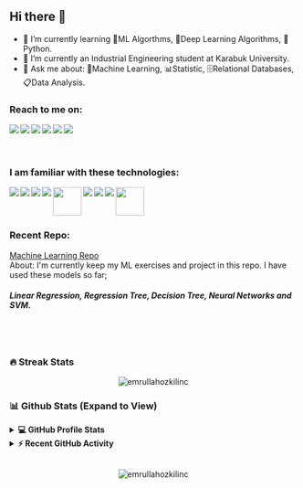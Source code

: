 ## Hi there 👋


- 🌱 I’m currently learning 🤖ML Algorthms, 🧠Deep Learning Algorithms, 🐍Python.
- 🏫 I’m currently an Industrial Engineering student at Karabuk University.
- 💬 Ask me about: 🤖Machine Learning, 📊Statistic, 🗄Relational Databases, 📋Data Analysis.

### Reach to me on:
[<img align="left" src="https://cdn1.iconfinder.com/data/icons/social-media-outline-6/128/SocialMedia_Twitter-Outline-48.png" />][twitter]
[<img align="left" src="https://cdn1.iconfinder.com/data/icons/social-media-outline-6/128/SocialMedia_LinkedIn-Outline-48.png" />][linkedin]
[<img align="left" src="https://cdn1.iconfinder.com/data/icons/logos-and-brands-3/512/160_Hackerrank_logo_logos-48.png" />][hackerrank]
[<img align="left" src="https://cdn2.iconfinder.com/data/icons/social-icons-rectangular-black/512/stackoverflow-48.png" />][stackoverflow]
[<img align="left" src="https://cdn1.iconfinder.com/data/icons/logos-and-brands-3/512/189_Kaggle_logo_logos-48.png" />][kaggle]
[<img align="left" src="https://cdn1.iconfinder.com/data/icons/logos-and-brands-3/512/211_Medium_logo_logos-48.png" />][medium] 
<br> <br> <br>
### I am familiar with these technologies:
[<img align="left" src="https://cdn4.iconfinder.com/data/icons/logos-and-brands/512/267_Python_logo-48.png" />][python]
[<img align="left" src="https://cdn4.iconfinder.com/data/icons/logos-and-brands/512/181_Java_logo_logos-48.png" />][java]
[<img align="left" src="https://cdn4.iconfinder.com/data/icons/logos-and-brands/512/285_R_Project_logo-48.png" />][rstudio]
[<img align="left" src="https://cdn3.iconfinder.com/data/icons/logos-brands-3/24/logo_brand_brands_logos_excel-48.png" />][excel]
[<img align="left" width="50px" src="https://vscjava.gallerycdn.vsassets.io/extensions/vscjava/vscode-spring-initializr/0.7.0/1615883353860/Microsoft.VisualStudio.Services.Icons.Default" />][spring]
[<img align="left" src="https://cdn4.iconfinder.com/data/icons/logos-brands-5/24/postgresql-48.png" />][postgresql]
[<img align="left" src="https://cdn4.iconfinder.com/data/icons/logos-3/181/MySQL-48.png" />][mysql]
[<img align="left" src="https://cdn3.iconfinder.com/data/icons/social-media-2169/24/social_media_social_media_logo_git-48.png" />][git]
[<img align="left" width="50px" src="https://avatars.githubusercontent.com/u/33467679?s=280&v=4.png" />][colab]

<br> <br> <br>
### Recent Repo: <br>
<a href="https://github.com/emrullahozkilinc/machine-learning">Machine Learning Repo</a><br>
About: I'm currently keep my ML exercises and project in this repo. I have used these models so far;
##### Linear Regression, Regression Tree, Decision Tree, Neural Networks and SVM. 
<br> <br>

### 🔥 Streak Stats
<p align="center"><img src="https://github-readme-streak-stats.herokuapp.com/?user=emrullahozkilinc&theme=algolia" alt="emrullahozkilinc"  /></p>

### 📊 Github Stats (Expand to View) 


<details> 
  <summary><b>💻 GitHub Profile Stats</b></summary>
  <br/>
  <p align="center">
    <a href="https://github.com/anuraghazra/github-readme-stats"><img alt="Candida's Github Stats" src="https://github-readme-stats.vercel.app/api?username=emrullahozkilinc&show_icons=true&count_private=true&theme=algolia" height="192px"/></a>
<br/>
  &nbsp;
	  <img src="https://github-readme-stats.vercel.app/api/top-langs?username=emrullahozkilinc&show_icons=true&locale=en&layout=compact&theme=algolia" alt="emrullahozkilinc" height="192px"/>
  <br/>
  </p>
</details>


<details>
  <summary><b>⚡ Recent GitHub Activity</b></summary>
  <br/>
   <a href="https://github.com/emrullahozkilinc"><img alt="Candida's Activity Graph" src="https://activity-graph.herokuapp.com/graph?username=emrullahozkilinc&custom_title=Candida%20Noronha's%20Contribution%20Graph&theme=react-dark" /></a>
  <br/>

</details>

<br/>

<p align="center"> <img src="https://komarev.com/ghpvc/?username=emrullahozkilinc&label=Profile%20views&color=0e75b6&style=plastic" alt="emrullahozkilinc" /> </p>


<!--
Reach to me
-->
[linkedin]: https://www.linkedin.com/in/emrullah-%C3%B6zk%C4%B1l%C4%B1n%C3%A7-127710164/
[hackerrank]: https://www.hackerrank.com/emr_ozk_71
[twitter]: https://twitter.com/emr_ozkl
[stackoverflow]: https://stackoverflow.com/users/10712497/emrullah-ozkilinc
[kaggle]: https://www.kaggle.com/emrozk
[medium]: https://emr-ozk-71.medium.com/

<!--
I'm interested in
-->
[python]: https://www.python.org/about/
[java]: https://www.java.com/tr/
[excel]: https://www.microsoft.com/en-us/microsoft-365/excel
[spring]: https://spring.io/projects/spring-boot
[rstudio]: https://www.rstudio.com/about/
[postgresql]: https://www.postgresql.org/about/
[mysql]: https://www.mysql.com/about/
[git]: https://git-scm.com/about
[colab]: https://colab.research.google.com/
